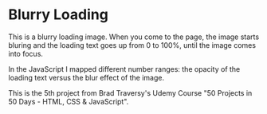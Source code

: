 # Blurry Loading

This is a blurry loading image. When you come to the page, the image starts bluring and the loading text goes up from 0 to 100%, until the image comes into focus.

In the JavaScript I mapped different number ranges: the opacity of the loading text versus the blur effect of the image.

This is the 5th project from Brad Traversy's Udemy Course "50 Projects in 50 Days - HTML, CSS & JavaScript".
